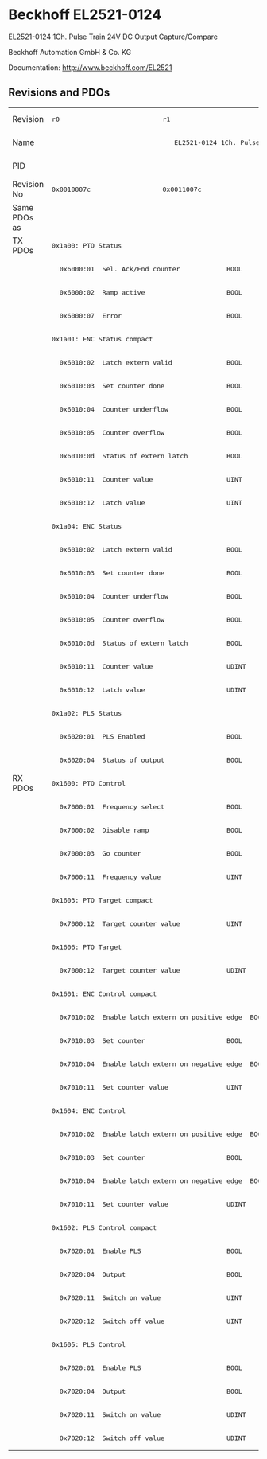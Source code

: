# Beckhoff EL2521-0124

EL2521-0124 1Ch. Pulse Train 24V DC Output Capture/Compare

Beckhoff Automation GmbH & Co. KG

Documentation: <a href="http://www.beckhoff.com/EL2521">http://www.beckhoff.com/EL2521</a>

## Revisions and PDOs
<table>
<tr >
<td class="first">Revision</td>
<td ><pre>r0</pre></td>
<td ><pre>r1</pre></td>
<td ><pre>r2</pre></td>
<td ><pre>r3</pre></td>
<td ><pre>r4</pre></td>
</tr>
<tr >
<td class="first">Name</td>
<td  colspan=5 align="center"><pre>EL2521-0124 1Ch. Pulse Train 24V DC Output Capture/Compare</pre></td>
</tr>
<tr >
<td class="first">PID</td>
<td  colspan=5 align="center"><pre>0x09d93052</pre></td>
</tr>
<tr >
<td class="first">Revision No</td>
<td ><pre>0x0010007c</pre></td>
<td ><pre>0x0011007c</pre></td>
<td ><pre>0x0012007c</pre></td>
<td ><pre>0x0013007c</pre></td>
<td ><pre>0x0014007c</pre></td>
</tr>
<tr >
<td class="first">Same PDOs as</td>
<td  colspan=5 align="center"></td>
</tr>
<tr class="txpdo pdosection">
<td class="first" rowspan=23 valign=top>TX PDOs</td>
<td colspan=5 align="left"><pre>0x1a00: PTO Status</pre></td>
<td></td>
</tr>
<tr class="txpdo">
<td class="first" colspan=2 align="left"><pre>  0x6000:01  Sel. Ack/End counter            BOOL</pre></td>
<td  colspan=3 align="left"><pre>  0x6000:01  Status__Sel. Ack/End counter    BOOL</pre></td>
</tr>
<tr class="txpdo">
<td class="first" colspan=2 align="left"><pre>  0x6000:02  Ramp active                     BOOL</pre></td>
<td  colspan=3 align="left"><pre>  0x6000:02  Status__Ramp active             BOOL</pre></td>
</tr>
<tr class="txpdo">
<td class="first" colspan=2 align="left"><pre>  0x6000:07  Error                           BOOL</pre></td>
<td  colspan=3 align="left"><pre>  0x6000:07  Status__Error                   BOOL</pre></td>
</tr>
<tr class="txpdo pdosection">
<td class="first" colspan=5 align="left"><pre>0x1a01: ENC Status compact</pre></td>
</tr>
<tr class="txpdo">
<td class="first" colspan=2 align="left"><pre>  0x6010:02  Latch extern valid              BOOL</pre></td>
<td  colspan=3 align="left"><pre>  0x6010:02  Status__Latch extern valid      BOOL</pre></td>
</tr>
<tr class="txpdo">
<td class="first" colspan=2 align="left"><pre>  0x6010:03  Set counter done                BOOL</pre></td>
<td  colspan=3 align="left"><pre>  0x6010:03  Status__Set counter done        BOOL</pre></td>
</tr>
<tr class="txpdo">
<td class="first" colspan=2 align="left"><pre>  0x6010:04  Counter underflow               BOOL</pre></td>
<td  colspan=3 align="left"><pre>  0x6010:04  Status__Counter underflow       BOOL</pre></td>
</tr>
<tr class="txpdo">
<td class="first" colspan=2 align="left"><pre>  0x6010:05  Counter overflow                BOOL</pre></td>
<td  colspan=3 align="left"><pre>  0x6010:05  Status__Counter overflow        BOOL</pre></td>
</tr>
<tr class="txpdo">
<td class="first" colspan=2 align="left"><pre>  0x6010:0d  Status of extern latch          BOOL</pre></td>
<td  colspan=3 align="left"><pre>  0x6010:0d  Status__Status of extern latch  BOOL</pre></td>
</tr>
<tr class="txpdo">
<td class="first" colspan=5 align="left"><pre>  0x6010:11  Counter value                   UINT</pre></td>
</tr>
<tr class="txpdo">
<td class="first" colspan=5 align="left"><pre>  0x6010:12  Latch value                     UINT</pre></td>
</tr>
<tr class="txpdo pdosection">
<td class="first" colspan=5 align="left"><pre>0x1a04: ENC Status</pre></td>
</tr>
<tr class="txpdo">
<td class="first" colspan=2 align="left"><pre>  0x6010:02  Latch extern valid              BOOL</pre></td>
<td  colspan=3 align="left"><pre>  0x6010:02  Status__Latch extern valid      BOOL</pre></td>
</tr>
<tr class="txpdo">
<td class="first" colspan=2 align="left"><pre>  0x6010:03  Set counter done                BOOL</pre></td>
<td  colspan=3 align="left"><pre>  0x6010:03  Status__Set counter done        BOOL</pre></td>
</tr>
<tr class="txpdo">
<td class="first" colspan=2 align="left"><pre>  0x6010:04  Counter underflow               BOOL</pre></td>
<td  colspan=3 align="left"><pre>  0x6010:04  Status__Counter underflow       BOOL</pre></td>
</tr>
<tr class="txpdo">
<td class="first" colspan=2 align="left"><pre>  0x6010:05  Counter overflow                BOOL</pre></td>
<td  colspan=3 align="left"><pre>  0x6010:05  Status__Counter overflow        BOOL</pre></td>
</tr>
<tr class="txpdo">
<td class="first" colspan=2 align="left"><pre>  0x6010:0d  Status of extern latch          BOOL</pre></td>
<td  colspan=3 align="left"><pre>  0x6010:0d  Status__Status of extern latch  BOOL</pre></td>
</tr>
<tr class="txpdo">
<td class="first" colspan=5 align="left"><pre>  0x6010:11  Counter value                   UDINT</pre></td>
</tr>
<tr class="txpdo">
<td class="first" colspan=5 align="left"><pre>  0x6010:12  Latch value                     UDINT</pre></td>
</tr>
<tr class="txpdo pdosection">
<td class="first" colspan=5 align="left"><pre>0x1a02: PLS Status</pre></td>
</tr>
<tr class="txpdo">
<td class="first" colspan=2 align="left"><pre>  0x6020:01  PLS Enabled                     BOOL</pre></td>
<td  colspan=3 align="left"><pre>  0x6020:01  Status__PLS Enabled             BOOL</pre></td>
</tr>
<tr class="txpdo">
<td class="first" colspan=2 align="left"><pre>  0x6020:04  Status of output                BOOL</pre></td>
<td  colspan=3 align="left"><pre>  0x6020:04  Status__Status of output        BOOL</pre></td>
</tr>
<tr class="rxpdo pdosection">
<td class="first" rowspan=29 valign=top>RX PDOs</td>
<td colspan=5 align="left"><pre>0x1600: PTO Control</pre></td>
<td></td>
</tr>
<tr class="rxpdo">
<td class="first" colspan=2 align="left"><pre>  0x7000:01  Frequency select                BOOL</pre></td>
<td  colspan=3 align="left"><pre>  0x7000:01  Control__Frequency select       BOOL</pre></td>
</tr>
<tr class="rxpdo">
<td class="first" colspan=2 align="left"><pre>  0x7000:02  Disable ramp                    BOOL</pre></td>
<td  colspan=3 align="left"><pre>  0x7000:02  Control__Disable ramp           BOOL</pre></td>
</tr>
<tr class="rxpdo">
<td class="first" colspan=2 align="left"><pre>  0x7000:03  Go counter                      BOOL</pre></td>
<td  colspan=3 align="left"><pre>  0x7000:03  Control__Go counter             BOOL</pre></td>
</tr>
<tr class="rxpdo">
<td class="first" colspan=5 align="left"><pre>  0x7000:11  Frequency value                 UINT</pre></td>
</tr>
<tr class="rxpdo pdosection">
<td class="first" colspan=5 align="left"><pre>0x1603: PTO Target compact</pre></td>
</tr>
<tr class="rxpdo">
<td class="first" colspan=5 align="left"><pre>  0x7000:12  Target counter value            UINT</pre></td>
</tr>
<tr class="rxpdo pdosection">
<td class="first" colspan=5 align="left"><pre>0x1606: PTO Target</pre></td>
</tr>
<tr class="rxpdo">
<td class="first" colspan=5 align="left"><pre>  0x7000:12  Target counter value            UDINT</pre></td>
</tr>
<tr class="rxpdo pdosection">
<td class="first" colspan=5 align="left"><pre>0x1601: ENC Control compact</pre></td>
</tr>
<tr class="rxpdo">
<td class="first" colspan=2 align="left"><pre>  0x7010:02  Enable latch extern on positive edge  BOOL</pre></td>
<td  colspan=3 align="left"><pre>  0x7010:02  Control__Enable latch extern on positive edge  BOOL</pre></td>
</tr>
<tr class="rxpdo">
<td class="first" colspan=2 align="left"><pre>  0x7010:03  Set counter                     BOOL</pre></td>
<td  colspan=3 align="left"><pre>  0x7010:03  Control__Set counter            BOOL</pre></td>
</tr>
<tr class="rxpdo">
<td class="first" colspan=2 align="left"><pre>  0x7010:04  Enable latch extern on negative edge  BOOL</pre></td>
<td  colspan=3 align="left"><pre>  0x7010:04  Control__Enable latch extern on negative edge  BOOL</pre></td>
</tr>
<tr class="rxpdo">
<td class="first" colspan=5 align="left"><pre>  0x7010:11  Set counter value               UINT</pre></td>
</tr>
<tr class="rxpdo pdosection">
<td class="first" colspan=5 align="left"><pre>0x1604: ENC Control</pre></td>
</tr>
<tr class="rxpdo">
<td class="first" colspan=2 align="left"><pre>  0x7010:02  Enable latch extern on positive edge  BOOL</pre></td>
<td  colspan=3 align="left"><pre>  0x7010:02  Control__Enable latch extern on positive edge  BOOL</pre></td>
</tr>
<tr class="rxpdo">
<td class="first" colspan=2 align="left"><pre>  0x7010:03  Set counter                     BOOL</pre></td>
<td  colspan=3 align="left"><pre>  0x7010:03  Control__Set counter            BOOL</pre></td>
</tr>
<tr class="rxpdo">
<td class="first" colspan=2 align="left"><pre>  0x7010:04  Enable latch extern on negative edge  BOOL</pre></td>
<td  colspan=3 align="left"><pre>  0x7010:04  Control__Enable latch extern on negative edge  BOOL</pre></td>
</tr>
<tr class="rxpdo">
<td class="first" colspan=5 align="left"><pre>  0x7010:11  Set counter value               UDINT</pre></td>
</tr>
<tr class="rxpdo pdosection">
<td class="first" colspan=5 align="left"><pre>0x1602: PLS Control compact</pre></td>
</tr>
<tr class="rxpdo">
<td class="first" colspan=2 align="left"><pre>  0x7020:01  Enable PLS                      BOOL</pre></td>
<td  colspan=3 align="left"><pre>  0x7020:01  Control__Enable PLS             BOOL</pre></td>
</tr>
<tr class="rxpdo">
<td class="first" colspan=2 align="left"><pre>  0x7020:04  Output                          BOOL</pre></td>
<td  colspan=3 align="left"><pre>  0x7020:04  Control__Output                 BOOL</pre></td>
</tr>
<tr class="rxpdo">
<td class="first" colspan=5 align="left"><pre>  0x7020:11  Switch on value                 UINT</pre></td>
</tr>
<tr class="rxpdo">
<td class="first" colspan=5 align="left"><pre>  0x7020:12  Switch off value                UINT</pre></td>
</tr>
<tr class="rxpdo pdosection">
<td class="first" colspan=5 align="left"><pre>0x1605: PLS Control</pre></td>
</tr>
<tr class="rxpdo">
<td class="first" colspan=2 align="left"><pre>  0x7020:01  Enable PLS                      BOOL</pre></td>
<td  colspan=3 align="left"><pre>  0x7020:01  Control__Enable PLS             BOOL</pre></td>
</tr>
<tr class="rxpdo">
<td class="first" colspan=2 align="left"><pre>  0x7020:04  Output                          BOOL</pre></td>
<td  colspan=3 align="left"><pre>  0x7020:04  Control__Output                 BOOL</pre></td>
</tr>
<tr class="rxpdo">
<td class="first" colspan=5 align="left"><pre>  0x7020:11  Switch on value                 UDINT</pre></td>
</tr>
<tr class="rxpdo">
<td class="first" colspan=5 align="left"><pre>  0x7020:12  Switch off value                UDINT</pre></td>
</tr>
</table>
